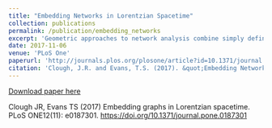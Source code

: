 ```yaml
---
title: "Embedding Networks in Lorentzian Spacetime"
collection: publications
permalink: /publication/embedding_networks
excerpt: 'Geometric approaches to network analysis combine simply defined models with great descriptive power. In this work we provide a method for embedding directed acyclic graphs (DAG) into Minkowski spacetime using Multidimensional scaling (MDS). First we generalise the classical MDS algorithm, defined only for metrics with a Riemannian signature, to manifolds of any metric signature. We then use this general method to develop an algorithm which exploits the causal structure of a DAG to assign space and time coordinates in a Minkowski spacetime to each vertex. As in the causal set approach to quantum gravity, causal connections in the discrete graph correspond to timelike separation in the continuous spacetime. The method is demonstrated by calculating embeddings for simple models of causal sets and random DAGs, as well as real citation networks. We find that the citation networks we test yield significantly more accurate embeddings that random DAGs of the same size. Finally we suggest a number of applications in citation analysis such as paper recommendation, identifying missing citations and fitting citation models to data using this geometric approach.'
date: 2017-11-06
venue: 'PLoS One'
paperurl: 'http://journals.plos.org/plosone/article?id=10.1371/journal.pone.0187301'
citation: 'Clough, J.R. and Evans, T.S. (2017). &quot;Embedding Networks in Lorentzian Spacetime.&quot; <i>PLoS One</i>.'
---
```


[Download paper here](http://journals.plos.org/plosone/article?id=10.1371/journal.pone.0187301)

Clough JR, Evans TS (2017) Embedding graphs in Lorentzian spacetime. PLoS ONE12(11): e0187301. https://doi.org/10.1371/journal.pone.0187301
